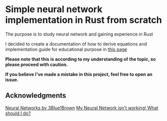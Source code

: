# Simple neural network implementation in Rust from scratch

The purpose is to study neural network and gaining experience in Rust

I decided to create a documentation of how to derive equations and implementation guide for educational purpose in [this page](https://newbiecoderxd.github.io/simple-neural-network-in-rust/html/main.html)

**Please note that this is according to my understanding of the topic, so please proceed with caution.**

**If you believe I've made a mistake in this project, feel free to open an issue.**

## Acknowledgments
[Neural Networks by 3Blue1Brown](https://youtube.com/playlist?list=PLZHQObOWTQDNU6R1_67000Dx_ZCJB-3pi&si=z8ZAaJYFxcPlQSZ4)
[My Neural Network isn't working! What should I do?](https://theorangeduck.com/page/neural-network-not-working)